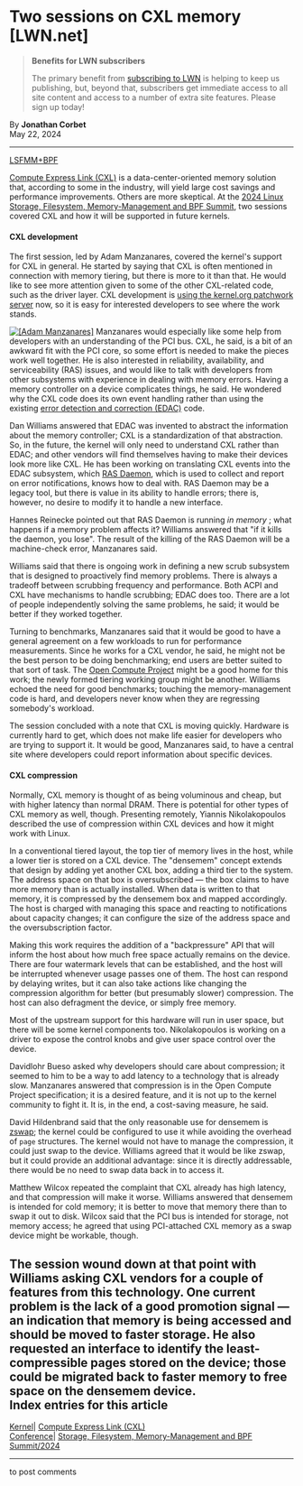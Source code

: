 # Two sessions on CXL memory [LWN.net]

> **Benefits for LWN subscribers**
> 
> The primary benefit from [subscribing to LWN](/Promo/nst-nag5/subscribe) is helping to keep us publishing, but, beyond that, subscribers get immediate access to all site content and access to a number of extra site features. Please sign up today! 

By **Jonathan Corbet**  
May 22, 2024 

* * *

[LSFMM+BPF](/Articles/lsfmmbpf2024/)

[Compute Express Link (CXL)](https://en.wikipedia.org/wiki/Compute_Express_Link) is a data-center-oriented memory solution that, according to some in the industry, will yield large cost savings and performance improvements. Others are more skeptical. At the [2024 Linux Storage, Filesystem, Memory-Management and BPF Summit](https://events.linuxfoundation.org/lsfmmbpf/), two sessions covered CXL and how it will be supported in future kernels.   


#### CXL development

The first session, led by Adam Manzanares, covered the kernel's support for CXL in general. He started by saying that CXL is often mentioned in connection with memory tiering, but there is more to it than that. He would like to see more attention given to some of the other CXL-related code, such as the driver layer. CXL development is [using the kernel.org patchwork server](https://patchwork.kernel.org/bundle/cxllinux/cxl-next/) now, so it is easy for interested developers to see where the work stands. 

[![\[Adam Manzanares\]](https://static.lwn.net/images/conf/2024/lsfmm/AdamManzanares-sm.png)](/Articles/974520/) Manzanares would especially like some help from developers with an understanding of the PCI bus. CXL, he said, is a bit of an awkward fit with the PCI core, so some effort is needed to make the pieces work well together. He is also interested in reliability, availability, and serviceability (RAS) issues, and would like to talk with developers from other subsystems with experience in dealing with memory errors. Having a memory controller on a device complicates things, he said. He wondered why the CXL code does its own event handling rather than using the existing [error detection and correction (EDAC)](https://docs.kernel.org/driver-api/edac.html) code. 

Dan Williams answered that EDAC was invented to abstract the information about the memory controller; CXL is a standardization of that abstraction. So, in the future, the kernel will only need to understand CXL rather than EDAC; and other vendors will find themselves having to make their devices look more like CXL. He has been working on translating CXL events into the EDAC subsystem, which [RAS Daemon](https://github.com/mchehab/rasdaemon), which is used to collect and report on error notifications, knows how to deal with. RAS Daemon may be a legacy tool, but there is value in its ability to handle errors; there is, however, no desire to modify it to handle a new interface. 

Hannes Reinecke pointed out that RAS Daemon is running _in memory_ ; what happens if a memory problem affects it? Williams answered that "if it kills the daemon, you lose". The result of the killing of the RAS Daemon will be a machine-check error, Manzanares said. 

Williams said that there is ongoing work in defining a new scrub subsystem that is designed to proactively find memory problems. There is always a tradeoff between scrubbing frequency and performance. Both ACPI and CXL have mechanisms to handle scrubbing; EDAC does too. There are a lot of people independently solving the same problems, he said; it would be better if they worked together. 

Turning to benchmarks, Manzanares said that it would be good to have a general agreement on a few workloads to run for performance measurements. Since he works for a CXL vendor, he said, he might not be the best person to be doing benchmarking; end users are better suited to that sort of task. The [Open Compute Project](https://www.opencompute.org/) might be a good home for this work; the newly formed tiering working group might be another. Williams echoed the need for good benchmarks; touching the memory-management code is hard, and developers never know when they are regressing somebody's workload. 

The session concluded with a note that CXL is moving quickly. Hardware is currently hard to get, which does not make life easier for developers who are trying to support it. It would be good, Manzanares said, to have a central site where developers could report information about specific devices. 

#### CXL compression

Normally, CXL memory is thought of as being voluminous and cheap, but with higher latency than normal DRAM. There is potential for other types of CXL memory as well, though. Presenting remotely, Yiannis Nikolakopoulos described the use of compression within CXL devices and how it might work with Linux. 

In a conventional tiered layout, the top tier of memory lives in the host, while a lower tier is stored on a CXL device. The "densemem" concept extends that design by adding yet another CXL box, adding a third tier to the system. The address space on that box is oversubscribed — the box claims to have more memory than is actually installed. When data is written to that memory, it is compressed by the densemem box and mapped accordingly. The host is charged with managing this space and reacting to notifications about capacity changes; it can configure the size of the address space and the oversubscription factor. 

Making this work requires the addition of a "backpressure" API that will inform the host about how much free space actually remains on the device. There are four watermark levels that can be established, and the host will be interrupted whenever usage passes one of them. The host can respond by delaying writes, but it can also take actions like changing the compression algorithm for better (but presumably slower) compression. The host can also defragment the device, or simply free memory. 

Most of the upstream support for this hardware will run in user space, but there will be some kernel components too. Nikolakopoulos is working on a driver to expose the control knobs and give user space control over the device. 

Davidlohr Bueso asked why developers should care about compression; it seemed to him to be a way to add latency to a technology that is already slow. Manzanares answered that compression is in the Open Compute Project specification; it is a desired feature, and it is not up to the kernel community to fight it. It is, in the end, a cost-saving measure, he said. 

David Hildenbrand said that the only reasonable use for densemem is [zswap](https://docs.kernel.org/admin-guide/mm/zswap.html); the kernel could be configured to use it while avoiding the overhead of `page` structures. The kernel would not have to manage the compression, it could just swap to the device. Williams agreed that it would be like zswap, but it could provide an additional advantage: since it is directly addressable, there would be no need to swap data back in to access it. 

Matthew Wilcox repeated the complaint that CXL already has high latency, and that compression will make it worse. Williams answered that densemem is intended for cold memory; it is better to move that memory there than to swap it out to disk. Wilcox said that the PCI bus is intended for storage, not memory access; he agreed that using PCI-attached CXL memory as a swap device might be workable, though. 

The session wound down at that point with Williams asking CXL vendors for a couple of features from this technology. One current problem is the lack of a good promotion signal — an indication that memory is being accessed and should be moved to faster storage. He also requested an interface to identify the least-compressible pages stored on the device; those could be migrated back to faster memory to free space on the densemem device.  
Index entries for this article  
---  
[Kernel](/Kernel/Index)| [Compute Express Link (CXL)](/Kernel/Index#Compute_Express_Link_CXL)  
[Conference](/Archives/ConferenceIndex/)| [Storage, Filesystem, Memory-Management and BPF Summit/2024](/Archives/ConferenceIndex/#Storage_Filesystem_Memory-Management_and_BPF_Summit-2024)  
  


* * *

to post comments 
